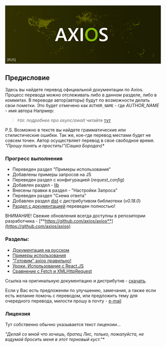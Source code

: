 
![axios-rus-docs](/assets/img/axios.jpg)

## Предисловие

Здесь вы найдете перевод официальной документации по Axios. Процесс перевода можно отслеживать либо в данном разделе, либо в коммитах. В переводе автор(авторы) будут по возможности делать свои пометки. Это будет отмечено как ```AUTHOR_NAME``` - где *AUTHOR_NAME* - имя автора
Напрмер: 
> ```FOX```: *подробнее про async/await* читайте [тут](https://developer.mozilla.org/ru/docs/Web/JavaScript/Reference/Statements/async_function)

P.S. Возможно в тексте вы найдете грамматические или стилистические ошибки. Так же, кое-где перевод местами будет не совсем точен. Автор осуществляет перевод в свое свободное время. _"Прошу понять и простить!"(Сашка Бородач)*_


### Прогресс выполнения
- Переведен раздел "Примеры использования"
- Добавлены примеры запросов на JS
- Переведен раздел с конфигурацией (*request_config*)
- Добавлен раздел - [lib](/lib/)
- Внесены правки в раздел - "Настройки Запроса"
- Переведен раздел "Схема ответа"
- Добавлен раздел [dist](/dist/) с дистрибутивом библиотеки (*v0.18.0*)
- [Раздел с документацией](/docs/) переведен полностью!

ВНИМАНИЕ! Свежие обновления всегда доступны в репозитории разработчика - [**https://github.com/axios/axios**](https://github.com/axios/axios)


### Разделы:
- [Документация на русском](/docs/)
- [Примеры использования](/examples/)
- ["Готовим" axios правильно!](/cookbook.md)
- [Уроки. Использование с React.JS](/lessons/)
- [Cравнение с Fetch и XMLHttpRequest](compare.md)

Ссылка на оригинальную документацию и дистрибутив - [скачать](https://github.com/axios/axios).

Если у Вас есть предложеняи по улучшению, замечания, а также если есть желание помочь с переводом, или предложить тему для очередного перевода, милости прошу в почту - [e-mail](mailto:trickyfox85@gmail.com)

### Лицензия
Тут собственно обычно указывается текст лицензии... 

_"Делай со мной что хочешь, братец Лис, только, пожалуйста, не вздумай бросить меня в этот терновый куст."*_
